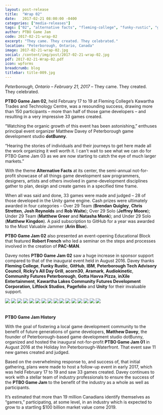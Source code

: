 ```yaml
---
layout: post-release
title:  "Wrap 02"
date:   2017-02-21 08:00:00 -0400
categories: ["media-releases"]
tags: ["02", "alternative facts", "fleming-college", "funky-rustic", "github", "ibm", "ptac", "rickys", "acorn30", "aramark", "audiokinetic", "peterborough-cfdc", "gotta-havva-pizza", "inxile-entertainment", "kawartha-lakes-cfdc", "liftlock-studios", "pagefolio", "unity"]
author: PTBO Game Jam
code: 2017-02-21-wrap-02
excerpt: "They came. They created. They celebrated."
location: "Peterborough, Ontario, Canada"
image: 2017-02-21-wrap-02.jpg
social: /content/img/post/2017-02-21-wrap-02.jpg
pdf: 2017-02-21-Wrap-02.pdf
icon: wpforms
breadcrumb: blog
titlebar: title-009.jpg
---
```

_Peterborough, Ontario – February 21, 2017_ – They came. They created. They celebrated.
  
**PTBO Game Jam 02**, held February 17 to 19 at Fleming College’s Kawartha Trades and Technology Centre, was a resounding success, drawing more than 150 participants – more than half of those game developers – and resulting in a very impressive 33 games created.

“Watching the organic growth of this event has been astonishing,” enthuses principal event organizer Matthew Davey of Peterborough game development studio **dotBunny**. 

“Hearing the stories of individuals and their journeys to get here made all the work organizing it well worth it. I can't wait to see what we can do for PTBO Game Jam 03 as we are now starting to catch the eye of much larger markets.”

With the theme **Alternative Facts** at its center, the semi-annual not-for-profit showcase of all things game development saw programmers, designers, artists and others involved in game-development disciplines gather to plan, design and create games in a specified time frame. 

When all was said and done, 33 games were made and judged – 28 of those developed in the Unity game engine. Cash prizes were ultimately awarded in four categories – Over 29 Team (**Brendan Quigley**, **Chris Stretten**, **Josh Reynolds** and **Rob Waite**); Over 29 Solo (**Jeffrey Moore**); Under 29 Team (**Matthew Greer** and **Natasha Monk**); and Under 29 Solo (**Matthew Kingdon**). A paid subscription to GitHub for a year was awarded to the Most Valuable Jammer (**Arin Blue**).  

**PTBO Game Jam 02** also presented an event-opening Educational Block that featured **Robert French** who led a seminar on the steps and processes involved in the creation of **PAC-MAN**.

Davey notes **PTBO Game Jam 02** saw a huge increase in sponsor support compared to that of the inaugural event held in August 2016. Davey thanks **Fleming College**, **Funky Rustic**, **GitHub**, **IBM**, **Peterborough Tech Advisory Council**, **Ricky’s All Day Grill**, **acorn30**, **Aramark**, **Audiokinetic**, **Community Futures Peterborough**, **Gotta Havva Pizza**, **inXile Entertainment**, **Kawartha Lakes Community Futures Development Corporation**, **Liftlock Studios**, **Pagefolio** and **Unity** for their invaluable support.

<a href="http://ptbogamejam.com/files/events/02/PTBOGameJam02-000.png"><img class="release-image" hdpi="true" src="/content/img/event/02/release/000.jpg"></a>
<a href="http://ptbogamejam.com/files/events/02/PTBOGameJam02-001.png"><img class="release-image" hdpi="true" src="/content/img/event/02/release/001.jpg"></a>
<a href="http://ptbogamejam.com/files/events/02/PTBOGameJam02-002.png"><img class="release-image" hdpi="true" src="/content/img/event/02/release/002.jpg"></a>
<a href="http://ptbogamejam.com/files/events/02/PTBOGameJam02-003.png"><img class="release-image" hdpi="true" src="/content/img/event/02/release/003.jpg"></a>
<a href="http://ptbogamejam.com/files/events/02/PTBOGameJam02-004.png"><img class="release-image" hdpi="true" src="/content/img/event/02/release/004.jpg"></a>
<a href="http://ptbogamejam.com/files/events/02/PTBOGameJam02-005.png"><img class="release-image" hdpi="true" src="/content/img/event/02/release/005.jpg"></a>
<a href="http://ptbogamejam.com/files/events/02/PTBOGameJam02-006.png"><img class="release-image" hdpi="true" src="/content/img/event/02/release/006.jpg"></a>
<a href="http://ptbogamejam.com/files/events/02/PTBOGameJam02-007.png"><img class="release-image" hdpi="true" src="/content/img/event/02/release/007.jpg"></a>
<a href="http://ptbogamejam.com/files/events/02/PTBOGameJam02-008.png"><img class="release-image" hdpi="true" src="/content/img/event/02/release/008.jpg"></a>
<a href="http://ptbogamejam.com/files/events/02/PTBOGameJam02-009.png"><img class="release-image" hdpi="true" src="/content/img/event/02/release/009.jpg"></a>
<a href="http://ptbogamejam.com/files/events/02/PTBOGameJam02-010.png"><img class="release-image" hdpi="true" src="/content/img/event/02/release/010.jpg"></a>
<a href="http://ptbogamejam.com/files/events/02/PTBOGameJam02-011.png"><img class="release-image" hdpi="true" src="/content/img/event/02/release/011.jpg"></a>
<a href="http://ptbogamejam.com/files/events/02/PTBOGameJam02-012.png"><img class="release-image" hdpi="true" src="/content/img/event/02/release/012.jpg"></a>
<a href="http://ptbogamejam.com/files/events/02/PTBOGameJam02-013.png"><img class="release-image" hdpi="true" src="/content/img/event/02/release/013.jpg"></a>
<a href="http://ptbogamejam.com/files/events/02/PTBOGameJam02-014.png"><img class="release-image" hdpi="true" src="/content/img/event/02/release/014.jpg"></a>
<a href="http://ptbogamejam.com/files/events/02/PTBOGameJam02-015.png"><img class="release-image" hdpi="true" src="/content/img/event/02/release/015.jpg"></a>
<br><br><br>
**PTBO Game Jam History**  
  
With the goal of fostering a local game development community to the benefit of future generations of game developers, **Matthew Davey**, the founder of Peterborough-based game development studio dotBunny, organized and hosted the inaugural not-for-profit **PTBO Game Jam 01** in August 2016 at the Holiday Inn Peterborough-Waterfront. That event saw 11 new games created and judged. 
  
Based on the overwhelming response to, and success of, that initial gathering, plans were made to host a follow-up event in early 2017, which was held February 17 to 19 and saw 33 games created. Davey continues to work with a stellar team of industry professionals to ensure the success of the **PTBO Game Jam** to the benefit of the industry as a whole as well as participants. 
  
It’s estimated that more than 19 million Canadians identify themselves as “gamers,” participating, at some level, in an industry which is expected to grow to a startling $100 billion market value come 2019.